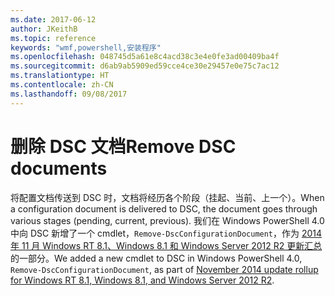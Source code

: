 ```yaml
---
ms.date: 2017-06-12
author: JKeithB
ms.topic: reference
keywords: "wmf,powershell,安装程序"
ms.openlocfilehash: 048745d5a61e8c4acd38c3e4e0fe3ad00409ba4f
ms.sourcegitcommit: d6ab9ab5909ed59cce4ce30e29457e0e75c7ac12
ms.translationtype: HT
ms.contentlocale: zh-CN
ms.lasthandoff: 09/08/2017
---
```

# <a name="remove-dsc-documents"></a><span data-ttu-id="01976-102">删除 DSC 文档</span><span class="sxs-lookup"><span data-stu-id="01976-102">Remove DSC documents</span></span>

<span data-ttu-id="01976-103">将配置文档传送到 DSC 时，文档将经历各个阶段（挂起、当前、上一个）。</span><span class="sxs-lookup"><span data-stu-id="01976-103">When a configuration document is delivered to DSC, the document goes through various stages (pending, current, previous).</span></span> <span data-ttu-id="01976-104">我们在 Windows PowerShell 4.0 中向 DSC 新增了一个 cmdlet，`Remove-DscConfigurationDocument`，作为 [2014 年 11 月 Windows RT 8.1、Windows 8.1 和 Windows Server 2012 R2 更新汇总](https://support.microsoft.com/kb/3000850)的一部分。</span><span class="sxs-lookup"><span data-stu-id="01976-104">We added a new cmdlet to DSC in Windows PowerShell 4.0, `Remove-DscConfigurationDocument`, as part of [November 2014 update rollup for Windows RT 8.1, Windows 8.1, and Windows Server 2012 R2](https://support.microsoft.com/kb/3000850).</span></span>
